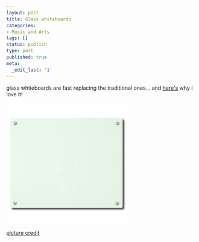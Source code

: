```yaml
---
layout: post
title: Glass whiteboards
categories:
- Music and Arts
tags: []
status: publish
type: post
published: true
meta:
  _edit_last: '1'
---
```

glass whtieboards are fast replacing the traditional ones... and [here's](http://www.glasswhiteboards.com.au/about.php) why i love it!

![](/img/98u4fi43uhro8.jpg "98u4fi43uhro8")

[picture credit](http://www.glasswhiteboards.com.au/product_details.php?prod_id=52)
